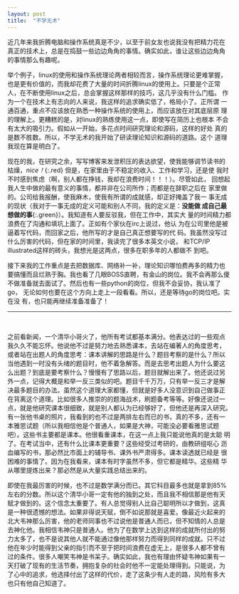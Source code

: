 ```yaml
---
layout: post
title:  "不学无术"
---
```


近几年来我折腾电脑和操作系统真是不少，以至于前女友也说我没有把精力花在
真正的技术上，总是在捣鼓一些边边角角的事情。确实如此，谁让这些边边角角
的事情那么有趣呢。

举个例子，linux的使用和操作系统理论两者相较而言，操作系统理论更难掌握，
也是更有价值的，而我却花费了大量的时间折腾linux的使用上。只要是个正常
人，在不断使用linux之后，总会掌握这样那样的技巧，这几乎没有什么门槛。
作为一个在技术上有志向的人来说，我这样的追求确实低了，格局小了。正所谓
一通百通，重点不应该放在熟悉一种操作系统的使用上，而应该放在对其底层原
理的理解上。更糟糕的是，对linux的熟练使用这一点，即使写在简历上也根本
不会有太大的吸引力。假如从一开始，多花点时间研究理论和源码，这样的好处
真的是数不胜数。所以，不学无术的我开始了研读理论知识和源码的道路。这个
道理我现在算是明白了。

现在的我，在研究之余，写写博客来发泄积压的表达欲望，使我能够调节读书的
枯燥，*nice！*{:.red} 但是，在家里由于不稳定的收入、工作和学习，还是使
我时不时感到焦虑（啊，别人都在挣钱，我却在浪费时间！！！）。尽管如此，
回想起我人生中做的最有意义的事情，都并非在公司所作；而都是在辞职之后在
家里做的。公司给我报酬，使我麻木，使我有所谓的成就感，却正好掩盖了我一
事无成的现状（我对于一事无成的定义可能和别人不同，我的定义是：**没能做
成自己最想做的事**{:.green}）。我知道有人要反驳我，但在工作中，其实大
量的时间精力都浪费在了沟通和填坑上面了。正如有个家伙在irc上说过，他认
为在公司里他是被逼着写代码，而回家之后，他所写的才是自己真正想要写的代
码。我虽然没写过什么厉害的代码，但在家的时间里，我读完了很多本英文小说，
和TCP/IP illustrated这样的砖头，我想光是这两点，很多在职多年的人都做不
到吧。

接下来我的工作重点是去把数据库、网络补一补，理论知识哪怕费再多的精力也
要搞懂而且烂熟于胸。我也看了几眼BOSS直聘，有金山的岗位。我不会再那么傻
不做准备就去面试了。然后也有一些python的岗位，但我不会妥协，我认准了go，
无论如何也要在这个方向上走上一段看看。所以，还是等待go的岗位吧。实在没
有，也只能再继续准备准备了！

---
<br />

之前看新闻，一个清华小哥火了，他所有考试都基本满分。他表达过的一些观点
我久久不能忘怀。他说他不过是努力地去熟悉课本，去站在编著人的角度思考，
或者站在出题人的角度思考：课本讲解的思路是什么？题目考察的是什么？所以
当他遇到一时没有头绪的题目时，他不着急解答。而是去思考出题人为什么要这
么出题？到底是要考察什么？慢慢有了思路以后，题目就解出来了。他还说过另
外一点，记得大概是和举一反三类似的吧。题目千千万万，只有举一反三才是解
决最多题目的办法。虽然这个道理大家都懂，但就是好多人没意识到自己做事正
在背离这个道理。比如很多人推崇的的题海战术，刷题备考等等。好像还说过一
点，就是他研究课本很细致，就是别人都认为已经够好了，但他还是再深入研究。
有一张他书桌的照片，我看到的也不过是两排左右而已的书，真的不多，还有一
本雅思试题（所以我相信他是个普通人，如果是大神，可能没必要看雅思试题
吧）。这些书主要都是课本。他很看重课本，在这一点上我只能说他真的是太聪
明了。在考试当中，还有什么比课本更重要？这些经受过考研的，由教研组呕心
沥血编写的书，那必然比市面上的辅导书、课外书严肃得多。课本读透就已经是
很困难的事情了。因为在我看来，课本有时字虽然不多，但它都是精华。这些精
华从哪里提炼出来？那必然是从大量实践总结出来的。

即使在我最厉害的时候，也不过是数学满分而已。其它科目最多也就是拿到85%
左右的分数。所以这个清华小哥一定有他的独到之处，而且我不相信那是他有天
赋才做到的。这个信念太重要了。有人总觉得别人比自己聪明所以才做到，这真
是一种很遗憾的想法。如果非得说天赋，倒不如说那就是喜爱。像最近火起来的
北大韦神那么厉害，他的老师同事也不过说他是普通人而已，但不知情的人总是
去神化他。我相信韦神只是普通人。他为了在数学上达到这样的成就所付出的努
力太多了，也不是说其他人就不能通过像他那样努力而得到同样的成就。只不过
他在年少时能得到父亲的指引而不至于把时间浪费在虚无上，是很多人都不曾有
过的条件。很多人嘲笑韦神是书呆子。确实如此，我也有理由怀疑韦神如果有一
天打破了现有的生活节奏，拥抱复杂的社会时他不一定能处理得到。只能说，为
了心中的追求，他选择付出了这样的代价，走了这条少有人走的路，风险有多大
也只有他自己知道了。
